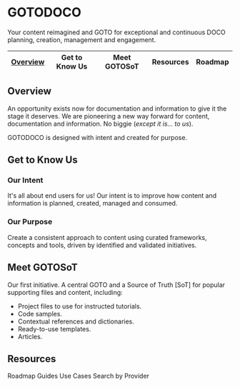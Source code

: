 # GOTODOCO
Your content reimagined and GOTO for exceptional and continuous DOCO planning, creation, management and engagement.

| [Overview](#get-to-know-us) | Get to Know Us | Meet GOTOSoT |Resources | Roadmap | 
| --| --|--| --|--|

## Overview

An opportunity exists now for documentation and information to give it the stage it deserves. 
We are pioneering a new way forward for content, documentation and information. No biggie (_except it is... to us_).

GOTODOCO is designed with intent and created for purpose. 

## Get to Know Us
### Our Intent 

It's all about end users for us! 
Our intent is to improve how content and information is planned, created, managed and consumed.

### Our Purpose
Create a consistent approach to content using curated frameworks, concepts and tools, driven by identified and validated initiatives.

## Meet GOTOSoT

Our first initiative. A central GOTO and a Source of Truth [SoT] for popular supporting files and content, including:
- Project files to use for instructed tutorials.
- Code samples.
- Contextual references and dictionaries.
- Ready-to-use templates.
- Articles.

## Resources

Roadmap
Guides
Use Cases
Search by Provider


